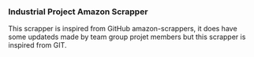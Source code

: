 ### Industrial Project Amazon Scrapper










This scrapper is inspired from GitHub amazon-scrappers, it does have some updateds made by team group projet members but this scrapper is inspired from GIT.